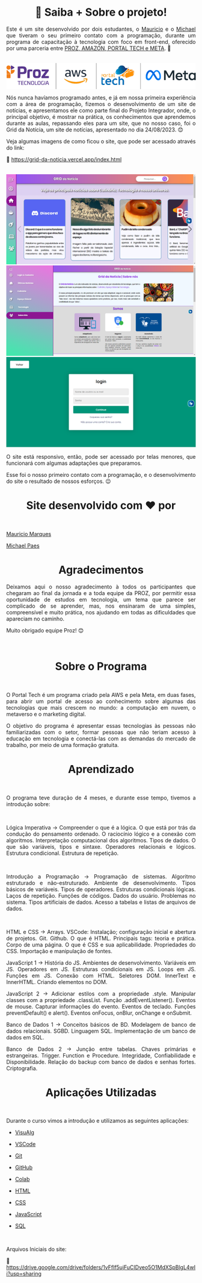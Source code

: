 <h1 align='center'>🔎 Saiba + Sobre o projeto!</h1>

<p align='justify'>Este é um site desenvolvido por dois estudantes, o <a target="_blank" href='https://www.linkedin.com/in/mauricio-marques-costa-994b25210/'>Mauricio</a> e o <a target="_blank" href='https://www.linkedin.com/in/michael-paes-050817200/'>Michael</a> que tiveram o seu primeiro contato com a programação, durante um programa de capacitação à tecnologia com foco em front-end, oferecido por uma parceria entre <a href='https://pages.prozeducacao.com.br/proz-tecnologia'> PROZ, AMAZON, PORTAL TECH e META</a>. 🤝</p> 

<br>

<img align='center' src="./assets/images/apoiadores_projeto.png" alt="Empresas Apoiadoras do Projeto">

<br>

<p align='justify'>Nós nunca havíamos programado antes, e já em nossa primeira experiência com a área de programação, fizemos o desenvolvimento de um site de notícias, e apresentamos ele como parte final do Projeto Integrador, onde, o principal objetivo, é mostrar na prática, os conhecimentos que aprendemos durante as aulas, repassando eles para um site, que no nosso caso, foi o Grid da Notícia, um site de notícias, apresentado no dia 24/08/2023. 😊

<br>
<p align='justify'>Veja algumas imagens de como ficou o site, que pode ser acessado através do link:

🔗 https://grid-da-noticia.vercel.app/index.html

<br>

<img src="./assets/images/grid_tela_apresentacao.png" alt="Imagem do Site Grid da Notícia">

<br>

<img src="./assets/images/grid_tela_apresentacao2.png" alt="Imagem do Site Grid da Notícia">

<br>

<img src="./assets/images/grid_tela_apresentacao3.png" alt="Imagem do Site Grid da Notícia">

<br>

<p align='justify'>O site está responsivo, então, pode ser acessado por telas menores, que funcionará com algumas adaptações que preparamos. 

<p align='justify'>Esse foi o nosso primeiro contato com a programação, e o desenvolvimento do site o resultado de nossos esforços. 😉	

<br>

<h1 align='center'>Site desenvolvido com ❤️ por</h1>

<br>

<p align='justify'><a target="_blank" href='https://www.linkedin.com/in/mauricio-marques-costa-994b25210/'>Mauricio Marques</a>

<p align='justify'><a target="_blank" href='https://www.linkedin.com/in/michael-paes-050817200/'>Michael Paes</a>

<br>


<h1 align='center'>Agradecimentos</h1>

<p align='justify'> Deixamos aqui o nosso agradecimento à todos os participantes que chegaram ao final da jornada e a toda equipe da PROZ, por permitir essa oportunidade de estudos em tecnologia, um tema que parece ser complicado de se aprender, mas, nos ensinaram de uma simples, compreensível e muito prática, nos ajudando em todas as dificuldades que apareciam no caminho.

Muito obrigado equipe Proz!  😊 

<br>

<h1 align='center'>Sobre o Programa</h1>

<br>

<p align='justify'>O Portal Tech é um programa criado pela AWS e pela Meta, em duas fases, para abrir um portal de acesso ao conhecimento sobre algumas das tecnologias que mais crescem no mundo: a computação em nuvem, o metaverso e o marketing digital.

<p align='justify'>O objetivo do programa é apresentar essas tecnologias às pessoas não familiarizadas com o setor, formar pessoas que não teriam acesso
à educação em tecnologia e conectá-las com as demandas do mercado de trabalho, por meio de uma formação gratuita.

<br>

<h1 align='center'>Aprendizado</h1>

<br>

<p align='justify'>O programa teve duração de 4 meses, e durante esse tempo, tivemos a introdução sobre:</p>
<br>

<p align='justify'>Lógica Imperativa ->  Compreender o que é a lógica. O que está por trás da condução do pensamento ordenado. O raciocínio lógico e a conexão com algoritmos. Interpretação computacional dos algoritmos. Tipos de dados. O que são variáveis, tipos e sintaxe. Operadores relacionais e lógicos. Estrutura condicional. Estrutura de repetição.  </p>

<br>

<p align='justify'>Introdução a Programação ->  Programação de sistemas. Algoritmo estruturado e não-estruturado. Ambiente de desenvolvimento. Tipos básicos de variáveis. Tipos de operadores. Estruturas condicionais lógicas. Laços de repetição. Funções de códigos. Dados do usuário. Problemas no sistema. Tipos artificiais de dados. Acesso a tabelas e listas de arquivos de dados. </p>

<br>

<p align='justify'>HTML e CSS ->  Arrays. VSCode: Instalação; configuração inicial e abertura de projetos. Git. Github.​  O que é HTML. Principais tags: teoria e prática. Corpo de uma página. O que é CSS e sua aplicabilidade. Propriedades do CSS. Importação e manipulação de fontes.  

<br>

<p align='justify'>JavaScript 1 ->  História do JS. Ambientes de desenvolvimento. Variáveis em JS. Operadores em JS. Estruturas condicionais em JS. Loops em JS. Funções em JS. Conexão com HTML. Seletores DOM. InnerText e InnerHTML. Criando elementos no DOM.​ 

<br>

<p align='justify'>JavaScript 2 ->  Adicionar estilos com a propriedade .style. Manipular classes com a propriedade .classList. Função .addEventListener(). Eventos de mouse. Capturar informações do evento. Eventos de teclado. Funções preventDefault() e alert(). Eventos onFocus, onBlur, onChange e onSubmit.  
<br>

<p align='justify'>Banco de Dados 1 ->  Conceitos básicos de BD. Modelagem de banco de dados relacionais. SGBD. Linguagem SQL. Implementação de um banco de dados em SQL.   

<br>

<p align='justify'>Banco de Dados 2 ->  Junção entre tabelas. Chaves primárias e estrangeiras. Trigger. Function e Procedure. Integridade, Confiabilidade e Disponibilidade. Relação do backup com banco de dados e senhas fortes. Criptografia.  

<br>

<h1 align='center'>Aplicações Utilizadas</h1>
<br>

<p align='justify'>Durante o curso vimos a introdução e utilizamos as seguintes aplicações:

<br>

- [VisuAlg](https://visualg3.com.br/)

- [VSCode](https://code.visualstudio.com/)

- [Git](https://git-scm.com/)

- [GitHub](https://github.com/)

- [Colab](https://colab.research.google.com/)

- [HTML](https://developer.mozilla.org/pt-BR/docs/Web/HTML)

- [CSS](https://blog.betrybe.com/css/#1)

- [JavaScript](https://developer.mozilla.org/pt-BR/docs/Learn/JavaScript/First_steps/What_is_JavaScript)

- [SQL](https://aws.amazon.com/pt/what-is/sql/)

<br>

Arquivos Iniciais do site:

🔗 https://drive.google.com/drive/folders/1vFflf5ujFuCIDveo5O1MdXSpBlgL4wIi?usp=sharing
